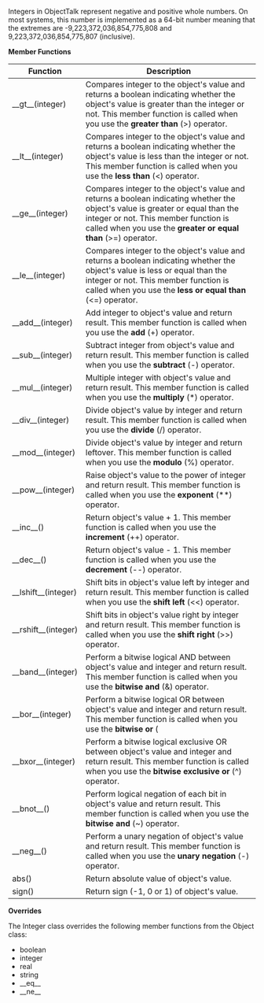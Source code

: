 Integers in ObjectTalk represent negative and positive whole numbers.
On most systems, this number is implemented as a 64-bit number
meaning that the extremes are -9,223,372,036,854,775,808 and
9,223,372,036,854,775,807 (inclusive).

**Member Functions**

| Function | Description |
| ------ | ----------- |
| \_\_gt__(integer) | Compares integer to the object's value and returns a boolean indicating whether the object's value is greater than the integer or not. This member function is called when you use the **greater than** (>) operator. |
| \_\_lt__(integer) | Compares integer to the object's value and returns a boolean indicating whether the object's value is less than the integer or not. This member function is called when you use the **less than** (<) operator. |
| \_\_ge__(integer) | Compares integer to the object's value and returns a boolean indicating whether the object's value is greater or equal than the integer or not. This member function is called when you use the **greater or equal than** (>=) operator. |
| \_\_le__(integer) | Compares integer to the object's value and returns a boolean indicating whether the object's value is less or equal than the integer or not. This member function is called when you use the **less or equal than** (<=) operator. |
| \_\_add__(integer) | Add integer to object's value and return result. This member function is called when you use the **add** (+) operator. |
| \_\_sub__(integer) | Subtract integer from object's value and return result. This member function is called when you use the **subtract** (-) operator. |
| \_\_mul__(integer) | Multiple integer with object's value and return result. This member function is called when you use the **multiply** (*) operator. |
| \_\_div__(integer) | Divide object's value by integer and return result. This member function is called when you use the **divide** (/) operator. |
| \_\_mod__(integer) | Divide object's value by integer and return leftover. This member function is called when you use the **modulo** (%) operator. |
| \_\_pow__(integer) | Raise object's value to the power of integer and return result. This member function is called when you use the **exponent** (\*\*) operator. |
| \_\_inc__() | Return object's value + 1. This member function is called when you use the **increment** (++) operator. |
| \_\_dec__() | Return object's value - 1. This member function is called when you use the **decrement** (--) operator. |
| \_\_lshift__(integer) | Shift bits in object's value left by integer and return result. This member function is called when you use the **shift left** (<<) operator. |
| \_\_rshift__(integer) | Shift bits in object's value right by integer and return result. This member function is called when you use the **shift right** (>>) operator. |
| \_\_band__(integer) | Perform a bitwise logical AND between object's value and integer and return result. This member function is called when you use the **bitwise and** (&) operator. |
| \_\_bor__(integer) | Perform a bitwise logical OR between object's value and integer and return result. This member function is called when you use the **bitwise or** (|) operator. |
| \_\_bxor__(integer) | Perform a bitwise logical exclusive OR between object's value and integer and return result. This member function is called when you use the **bitwise exclusive or** (^) operator. |
| \_\_bnot__() | Perform logical negation of each bit in object's value and return result. This member function is called when you use the **bitwise and** (~) operator. |
| \_\_neg__() | Perform a unary negation of object's value and return result. This member function is called when you use the **unary negation** (-) operator. |
| abs() | Return absolute value of object's value.
| sign() | Return sign (-1, 0 or 1) of object's value.

**Overrides**

The Integer class overrides the following member functions from the Object class:

* boolean
* integer
* real
* string
* \_\_eq__
* \_\_ne__
